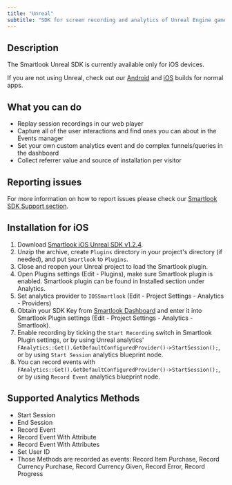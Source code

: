 ```yaml
---
title: "Unreal"
subtitle: "SDK for screen recording and analytics of Unreal Engine games."
---
```


## Description

The Smartlook Unreal SDK is currently available only for iOS devices.

If you are not using Unreal, check out our [Android](https://smartlook.github.io/legacy-docs/docs/sdk/android/) and [iOS](https://smartlook.github.io/legacy-docs/docs/sdk/ios/) builds for normal apps.

## What you can do

* Replay session recordings in our web player
* Capture all of the user interactions and find ones you can about in the Events manager
* Set your own custom analytics event and do complex funnels/queries in the dashboard
* Collect referrer value and source of installation per visitor

## Reporting issues

For more information on how to report issues please check our [Smartlook SDK Support section](https://smartlook.github.io/legacy-docs/docs/sdk/support/#how-to-submit-an-issue).

## Installation for iOS

1. Download [Smartlook iOS Unreal SDK v1.2.4](https://sdk.smartlook.com/ios/smartlook-unreal-ios-sdk-1.2.4.zip).
2. Unzip the archive, create `Plugins` directory in your project's directory (if needed), and put `Smartlook` to `Plugins`.
3. Close and reopen your Unreal project to load the Smartlook plugin.
4. Open Plugins settings (Edit - Plugins), make sure Smartlook plugin is enabled. Smartlook plugin can be found in Installed section under Analytics.
5. Set analytics provider to `IOSSmartlook` (Edit - Project Settings - Analytics - Providers)
6. Obtain your SDK Key from [Smartlook Dashboard](https://www.smartlook.com/app/dashboard/settings/projects) and enter it into Smartlook Plugin settings (Edit - Project Settings - Analytics - Smartlook).
7. Enable recording by ticking the `Start Recording` switch in Smartlook Plugin settings, or by using Unreal analytics' `FAnalytics::Get().GetDefaultConfiguredProvider()->StartSession();`, or by using `Start Session` analytics blueprint node.
8. You can record events with `FAnalytics::Get().GetDefaultConfiguredProvider()->StartSession();`, or by using `Record Event` analytics blueprint node.

## Supported Analytics Methods

* Start Session
* End Session
* Record Event
* Record Event With Attribute
* Record Event With Attributes
* Set User ID
* Those Methods are recorded as events: Record Item Purchase, Record Currency Purchase, Record Currency Given, Record Error, Record Progress
